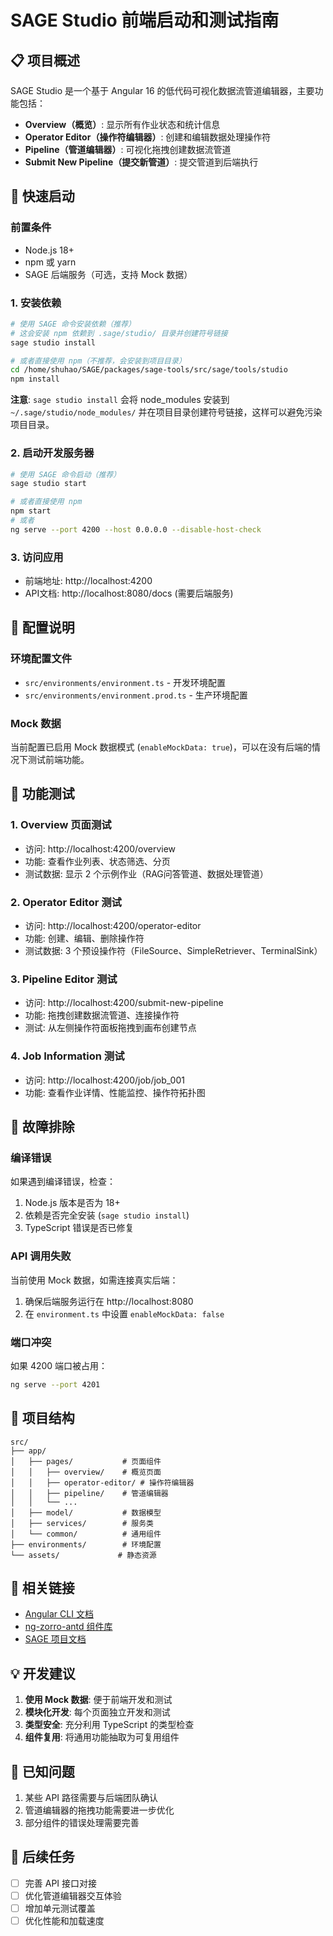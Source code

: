 # SAGE Studio 前端启动和测试指南

## 📋 项目概述

SAGE Studio 是一个基于 Angular 16 的低代码可视化数据流管道编辑器，主要功能包括：

- **Overview（概览）**: 显示所有作业状态和统计信息
- **Operator Editor（操作符编辑器）**: 创建和编辑数据处理操作符
- **Pipeline（管道编辑器）**: 可视化拖拽创建数据流管道  
- **Submit New Pipeline（提交新管道）**: 提交管道到后端执行

## 🚀 快速启动

### 前置条件
- Node.js 18+ 
- npm 或 yarn
- SAGE 后端服务（可选，支持 Mock 数据）

### 1. 安装依赖
```bash
# 使用 SAGE 命令安装依赖（推荐）
# 这会安装 npm 依赖到 .sage/studio/ 目录并创建符号链接
sage studio install

# 或者直接使用 npm（不推荐，会安装到项目目录）
cd /home/shuhao/SAGE/packages/sage-tools/src/sage/tools/studio
npm install
```

**注意**: `sage studio install` 会将 node_modules 安装到 `~/.sage/studio/node_modules/` 并在项目目录创建符号链接，这样可以避免污染项目目录。

### 2. 启动开发服务器
```bash
# 使用 SAGE 命令启动（推荐）
sage studio start

# 或者直接使用 npm
npm start
# 或者
ng serve --port 4200 --host 0.0.0.0 --disable-host-check
```

### 3. 访问应用
- 前端地址: http://localhost:4200
- API文档: http://localhost:8080/docs (需要后端服务)

## 🔧 配置说明

### 环境配置文件
- `src/environments/environment.ts` - 开发环境配置
- `src/environments/environment.prod.ts` - 生产环境配置

### Mock 数据
当前配置已启用 Mock 数据模式 (`enableMockData: true`)，可以在没有后端的情况下测试前端功能。

## 🧪 功能测试

### 1. Overview 页面测试
- 访问: http://localhost:4200/overview
- 功能: 查看作业列表、状态筛选、分页
- 测试数据: 显示 2 个示例作业（RAG问答管道、数据处理管道）

### 2. Operator Editor 测试  
- 访问: http://localhost:4200/operator-editor
- 功能: 创建、编辑、删除操作符
- 测试数据: 3 个预设操作符（FileSource、SimpleRetriever、TerminalSink）

### 3. Pipeline Editor 测试
- 访问: http://localhost:4200/submit-new-pipeline  
- 功能: 拖拽创建数据流管道、连接操作符
- 测试: 从左侧操作符面板拖拽到画布创建节点

### 4. Job Information 测试
- 访问: http://localhost:4200/job/job_001
- 功能: 查看作业详情、性能监控、操作符拓扑图

## 🐛 故障排除

### 编译错误
如果遇到编译错误，检查：
1. Node.js 版本是否为 18+
2. 依赖是否完全安装 (`sage studio install`)
3. TypeScript 错误是否已修复

### API 调用失败
当前使用 Mock 数据，如需连接真实后端：
1. 确保后端服务运行在 http://localhost:8080
2. 在 `environment.ts` 中设置 `enableMockData: false`

### 端口冲突
如果 4200 端口被占用：
```bash
ng serve --port 4201
```

## 📁 项目结构

```
src/
├── app/
│   ├── pages/           # 页面组件
│   │   ├── overview/    # 概览页面
│   │   ├── operator-editor/ # 操作符编辑器
│   │   ├── pipeline/    # 管道编辑器
│   │   └── ...
│   ├── model/           # 数据模型
│   ├── services/        # 服务类
│   └── common/          # 通用组件
├── environments/        # 环境配置
└── assets/             # 静态资源
```

## 🔗 相关链接

- [Angular CLI 文档](https://angular.io/cli)
- [ng-zorro-antd 组件库](https://ng.ant.design/)
- [SAGE 项目文档](../../../../../../../docs/)

## 💡 开发建议

1. **使用 Mock 数据**: 便于前端开发和测试
2. **模块化开发**: 每个页面独立开发和测试
3. **类型安全**: 充分利用 TypeScript 的类型检查
4. **组件复用**: 将通用功能抽取为可复用组件

## 📝 已知问题

1. 某些 API 路径需要与后端团队确认
2. 管道编辑器的拖拽功能需要进一步优化
3. 部分组件的错误处理需要完善

## 🎯 后续任务

- [ ] 完善 API 接口对接
- [ ] 优化管道编辑器交互体验
- [ ] 增加单元测试覆盖
- [ ] 优化性能和加载速度
